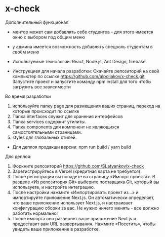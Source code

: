 # x-check
Дополнительный функционал:
- ментор может сам добавлять себе студентов - для этого имеется окно с выбором под общим меню
- у админа имеется возможность добавлять спецроль студентам в своём меню

- Используемые технологии:
React,
Node.js,
Ant Design,
firebase.

 - Инструкциея для начала разработки:
Скачайте репозиторий на свой компьютер по ссылке https://github.com/alpoliakov/x-check.git
Запустите проект и запустите команду npm install  для того чтобы загрузить все зависимости

Во время разработки
1. используйте папку  page для размещения ваших страниц, переход на которые происходит по ссылке
2. Папка interfaces служит для хранения интерфейсов
3. Папка services содержит утилиты.
4. Папка components для компонент не являющихся самостоятельными страницами.
5. styles для глобальных стилей.

 - Для деплоя продакшн версии:
npm run build / yarn build

Для деплоя:
1) Форкните репозиторий https://github.com/SLatyankov/x-check
2) Зарегистрируйтесь в Vercel (кредитная карта не требуется)
3) После регистрации вы попадете на страницу «Импорт проекта». В разделе «Из репозитория Git» выберите поставщика Git, который вы используете, и настройте интеграцию.
4) После настройки нажмите «Импортировать проект из…» и импортируйте приложение Next.js. Он автоматически определяет, что ваше приложение использует Next.js, и настраивает конфигурацию сборки за вас. Не нужно ничего менять - все должно работать нормально!
5) После импорта оно развернет ваше приложение Next.js и предоставит вам URL развертывания. Нажмите «Посетить», чтобы увидеть ваше приложение в разработке.
